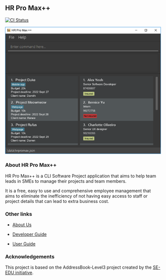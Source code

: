 ## HR Pro Max++

[![CI Status](https://github.com/AY2223S1-CS2103T-T09-3/tp/workflows/Java%20CI/badge.svg)](https://github.com/AY2223S1-CS2103T-T09-3/tp/actions)

![Ui](docs/images/Ui.png)

### About HR Pro Max++
HR Pro Max++ is a CLI Software Project application that aims to help team leads in SMEs
to manage their projects and team members.

It is a free, easy to use and comprehensive employee management that aims to eliminate
the inefficiency of not having easy access to staff or project details that
can lead to extra business cost.


### Other links

* [About Us](https://github.com/AY2223S1-CS2103T-T09-3/tp/blob/master/docs/AboutUs.md)

* [Developer Guide](https://github.com/AY2223S1-CS2103T-T09-3/tp/blob/master/docs/DeveloperGuide.md)

* [User Guide](https://github.com/AY2223S1-CS2103T-T09-3/tp/blob/master/docs/UserGuide.md)

### Acknowledgements
This project is based on the AddressBook-Level3 project created by the
[SE-EDU initiative](https://se-education.org).

